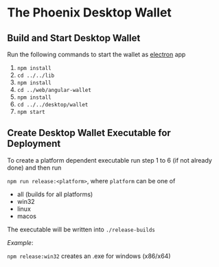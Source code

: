 # The Phoenix Desktop Wallet


## Build and Start Desktop Wallet

Run the following commands to start the wallet as [electron](https://electronjs.org/) app

1. `npm install`
2. `cd ../../lib`
3. `npm install` 
4. `cd ../web/angular-wallet`
5. `npm install` 
6. `cd ../../desktop/wallet`
7. `npm start` 

## Create Desktop Wallet Executable for Deployment

To create a platform dependent executable run step 1 to 6 (if not already done)
and then run

`npm run release:<platform>`, where `platform` can be one of 

- all (builds for all platforms)
- win32
- linux
- macos

The executable will be written into `./release-builds`

_Example_:

`npm release:win32` creates an .exe for windows (x86/x64)
